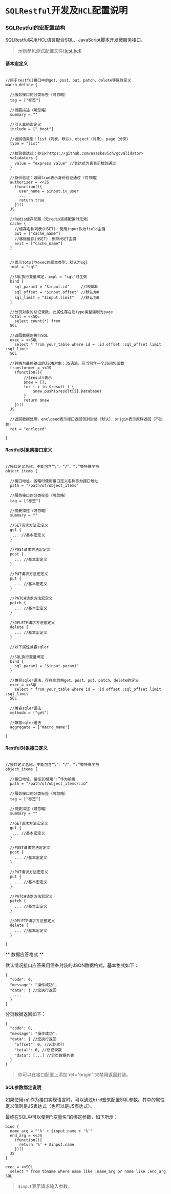 # `SQLRestful`开发及`HCL`配置说明


### SQLRestful的宏配置结构

SQLRestful采用HCL语言配合SQL、JavaScript脚本开发微服务接口。

> 示例参见测试配置文件([test.hcl](https://github.com/neeker/sqlrestful/blob/master/test.hcl))

#### 基本宏定义

```hcl

//用于restful接口中的get、post、put、patch、delete等属性定义
macro_define {

  //服务接口的分类标签（可忽略）
  tag = ["标签"]

  //摘要描述（可忽略）
  summary = ""

  //引入其他宏定义
  include = ["_boot"]

  //返回值类型：list（列表，默认）、object（对象）、page（分页）
  type = "list"

  //校验表达式：参见<https://github.com/asaskevich/govalidator>
  validators {
    value = "express value" //表达式为真表示校验通过
  }

  //身份验证：返回true表示身份验证通过（可忽略）
  authorizer = <<JS
    (function(){
      user_name = $input.iv_user
      ...
      return true
    })()
  JS

  //Redis缓存配置（无redis连接配置时无效）
  cache {
    //缓存名称列表(HSET)：使用input作为field主键
    put = ["cache_name"]
    //移除缓存(HSET)：删除HSET主键
    evit = ["cache_name"]
  }


  //表示total与exec的脚本类型，默认为sql
  impl = "sql"

  //SQL执行变量绑定，impl = "sql"时生效
  bind {
    sql_param1 = "$input.id"     //JS脚本
    sql_offset = "$input.offset" //默认为0
    sql_limit = "$input.limit"   //默认为0
  }

  //分页对象的总记录数，此属性存在则type类型强制为page
  total = <<SQL
    select count(*) from
  SQL

  //返回数据的执行SQL
  exec = <<SQL
    select * from your_table where id = :id offset :sql_offset limit :sql_limit
  SQL

  //转换为最终输出的JSON对象：JS语法，应当包含一个JS闭包函数
  transformer = <<JS
    (function(){
        //$result表示
        $new = [];
        for ( i in $result ) {
            $new.push($result[i].Database)
        }
        return $new
    })()
  JS

  //返回数据处理，enclosed表示接口返回信封封装（默认），origin表示原样返回（不封装）
  ret = "enclosed"

}

```

#### Restful对象集接口定义

```hcl

//接口定义名称，不能包含“\”、“/”、“:”等特殊字符
object_items {

  //接口地址，省略时使用接口定义名称作为接口地址
  path = "/path/of/object_items"

  //服务接口的分类标签（可忽略）
  tag = ["标签"]

  //摘要描述（可忽略）
  summary = ""

  //GET请求方法宏定义
  get {
   ... //基本宏定义
  }

  //POST请求方法宏定义
  post {
    ... //基本宏定义
  }

  //PUT请求方法宏定义
  put {
    ... //基本宏定义
  }

  //PATCH请求方法宏定义
  patch {
    ... //基本宏定义
  }

  //DELETE请求方法宏定义
  delete {
    ... //基本宏定义
  }

  //以下属性兼容sqler

  //SQL执行变量绑定
  bind {
    sql_param1 = "$input.param1"
  }

  //兼容sqler语法，存在则忽略get、post、put、patch、delete的定义
  exec = <<SQL
    select * from your_table where id = :id offset :sql_offset limit :sql_limit
  SQL

  //兼容sqler语法
  methods = ["get"]
  
  //兼容sqler语法
  aggregate = ["macro_name"]

}

```

#### Restful对象接口定义

```hcl

//接口定义名称，不能包含“\”、“/”、“:”等特殊字符
object_items {

  //接口地址，路径ID使用“:”作为前缀
  path = "/path/of/object_items/:id"

  //服务接口的分类标签（可忽略）
  tag = ["标签"]

  //摘要描述（可忽略）
  summary = ""

  //GET请求方法宏定义
  get {
   ... //基本宏定义
  }

  //POST请求方法宏定义
  post {
    ... //基本宏定义
  }

  //PUT请求方法宏定义
  put {
    ... //基本宏定义
  }

  //PATCH请求方法宏定义
  patch {
    ... //基本宏定义
  }

  //DELETE请求方法宏定义
  delete {
    ... //基本宏定义
  }

}

```

** 数据应答格式 **

默认情况接口应答采用信奉封装的JSON数据格式，基本格式如下：

```
{
  "code": 0,
  "message": "操作成功",
  "data": { //宏执行返回
    ...
  }
}
```

分页数据返回如下：

```
{
  "code": 0,
  "message": "操作成功",
  "data": { //宏执行返回
    "offset": 0, //起始索引
    "total": 0, //总记录数
    "data": [...] //分页数据列表
  }
}
```

> 你可以在接口配置上添加'ret="origin"'来禁用返回封装。

#### SQL参数绑定说明

如果使用`sql`作为接口实现语言时，可以通过`bind`宏来配置SQL参数。其中的属性定义值则是JS表达式（也可以是JS表达式）。

最终在SQL中可以使用“:变量名”的绑定参数，如下所示：

```
bind {
  name_arg = "'%' + $input.name + '%'"
  end_arg = <<JS
    (function(){
      return '%' + $input.name
    })()
  JS
}

exec = <<SQL
  select * from tbname where name like :name_arg or name like :end_arg
SQL
```

> `$input`表示请求输入参数。
